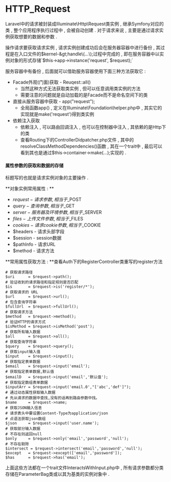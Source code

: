 # HTTP\_Request

Laravel中的请求被封装成Illuminate\Http\Request类实例 , 继承Symfony对应的类 , 整个应用程序执行过程中 , 会被自动创建 . 对于请求来说 , 主要是通过请求实例获取想要的数据和参数 .

操作请求要获取请求实例 , 请求实例创建成功后会在服务器容器中进行备份 , 其过程是在入口文件的$kernel-&gt;handle\(...\);过程中完成的 , 即在服务容器中以实例对象的形式存储`$this->app->instance('request', $request);`

服务容器中有备份 , 后面就可以借助服务容器使用下面三种方法获取它 :

* Facade外观\(门面\)获取 - Reuqest::all\(\)
  * 当然这种方式无法获取类实例 , 但可以任意调用类实例的方法
  * 需要注意的问题就是自动加载的是Facade而不是命名空间下的类
* 直接从服务容器中获取 - app\("request"\);
  * 全局函数app\(\) , 定义在Illuminate\Foundation\helper.php中 , 其实它的实现就是make\('request'\)得到类实例
* 依赖注入获取
  * 依赖注入 , 可以路由回调注入 , 也可以在控制器中注入 , 其依赖的是Http下的类
  * 查看Routing下的ControllerDidpatcher.php文件 , 其中的resolveClassMethodDependencies\(\)函数 , 其在一个trait中 , 最后可以看到其也是通过$this-&gt;container-&gt;make\(...\);实现的 . 

#### 属性参数的获取和数据的存储

标题写的也就是请求实例对象的主要操作 .

**对象实例常用属性 : **

* $request - 请求参数 , 相当于$\_POST
* $query - 查询参数 , 相当于$\_GET
* $server - 服务器及环境参数 , 相当于$\_SERVER
* $files - 上传文件参数 , 相当于$\_FILES
* $cookies - 请求cookie参数 , 相当于$\_COOKIE
* $headers - 请求头部字段
* $session - session数据
* $pathInfo - 请求URL
* $method - 请求方法

**常用属性获取方法 : **查看Auth下的RegisterController类重写的register方法

```
# 获取请求路径
$uri      = $request->path();
# 验证收到的请求路径和指定规则是否匹配
$is       = $request->is('register/*');
# 获取请求的 URL
$url      = $request->url();
# 包含查询字符串
$fullUrl  = $request->fullUrl();
# 获取请求方法
$method   = $request->method();
# 验证HTTP的请求方式
$isMethod = $request->isMethod('post');
# 获取所有输入数据
$all      = $request->all();
# 获取查询字符串
$query    = $request->query();
# 获取input输入值
$input    = $request->input();
# 获取指定表单数据
$email    = $request->input('email');
# 获取指定表单数据,默认值
$emailD   = $request->input('email','默认值');
# 获取指定数组表单数据
$inputArr = $request->input('email.0',"['abc','def']");
# 通过动态属性获取输入数据
# 先从请求的数据中查找,没有的话再到路由参数中找。
$name     = $request->name;
# 获取JSON输入信息
# 请求表头中要设置Content-Type为application/json
# 点语法获取json数组
$json     = $request->input('user.name');
# 获取部分输入数据
# 不存在则返回null
$only     = $request->only('email','password','null');
# 不存在剔除
$intersect = $request->intersect('email','password','null');
$except   = $request->except(['email','password']);
$has      = $request->has('email');
```

上面这些方法都在一个trait文件InteractsWithInput.php中 , 所有请求参数都分类存储在ParameterBag类或以其为基类的实例对象中 . 



